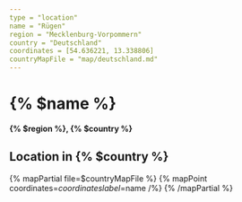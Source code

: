 ```yaml
---
type = "location"
name = "Rügen"
region = "Mecklenburg-Vorpommern"
country = "Deutschland"
coordinates = [54.636221, 13.338806]
countryMapFile = "map/deutschland.md"
---
```


# {% $name %}

**{% $region %}, {% $country %}**

## Location in {% $country %}

{% mapPartial file=$countryMapFile %}
  {% mapPoint coordinates=$coordinates label=$name /%}
{% /mapPartial %}
